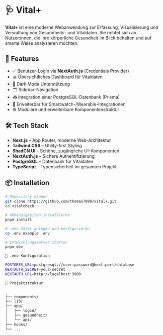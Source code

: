 # 🩺 Vital+

**Vital+** ist eine moderne Webanwendung zur Erfassung, Visualisierung und Verwaltung von Gesundheits- und Vitaldaten. Sie richtet sich an Nutzer:innen, die ihre körperliche Gesundheit im Blick behalten und auf smarte Weise analysieren möchten.

## 🚀 Features

- ✅ Benutzer-Login via **NextAuth.js** (Credentials Provider)
- 📊 Übersichtliches Dashboard für Vitaldaten
- 🌙 Dark Mode Unterstützung
- 🗂 Sidebar-Navigation
- 📥 Integration einer PostgreSQL-Datenbank (Prisma)
- 💉 Erweiterbar für Smartwatch-/Wearable-Integrationen
- ⚙️ Modulare und erweiterbare Komponentenstruktur

## 🛠️ Tech Stack

- **Next.js** – App Router, moderne Web-Architektur
- **Tailwind CSS** – Utility-first Styling
- **ShadCN UI** – Schöne, zugängliche UI-Komponenten
- **NextAuth.js** – Sichere Authentifizierung
- **PostgreSQL** – Datenbank für Vitaldaten
- **TypeScript** – Typensicherheit im gesamten Projekt

## 📦 Installation

```bash
# Repository klonen
git clone https://github.com/thomas7899/vital+.git
cd vitalcheck

# Abhängigkeiten installieren
pnpm install

# .env Datei anlegen und konfigurieren
cp .env.example .env

# Entwicklungsserver starten
pnpm dev

🔐 .env Konfiguration

POSTGRES_URL=postgresql://user:password@host:port/database
NEXTAUTH_SECRET=your-secret
NEXTAUTH_URL=http://localhost:3000

📁 Projektstruktur

.
├── components/
├── lib/
├── app/
│   ├── login/
│   ├── gesundheit/
│   └── api/
├── hooks/
└── ...
